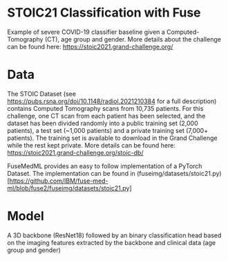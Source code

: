 # STOIC21 Classification with Fuse

Example of severe COVID-19 classifier baseline given a Computed-Tomography (CT), age group and gender.
More details about the challenge can be found here: https://stoic2021.grand-challenge.org/

# Data
The STOIC Dataset (see https://pubs.rsna.org/doi/10.1148/radiol.2021210384 for a full description) contains Computed Tomography scans from 10,735 patients.  For this challenge, one CT scan from each patient has been selected, and the dataset has been divided randomly into a public training set (2,000 patients), a test set (~1,000 patients)
and a private training set (7,000+ patients). The training set is available to download in the Grand Challenge while the rest kept private.
More details can be found here: https://stoic2021.grand-challenge.org/stoic-db/

FuseMedML provides an easy to follow implementation of a PyTorch Dataset. The implementation can be found in (fuseimg/datasets/stoic21.py)[https://github.com/IBM/fuse-med-ml/blob/fuse2/fuseimg/datasets/stoic21.py]


# Model
A 3D backbone (ResNet18) followed by an binary classification head based on the imaging features extracted by the backbone and clinical data (age group and gender)
